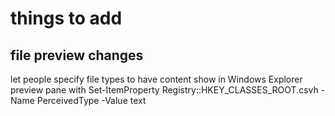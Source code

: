 # things to add

## file preview changes

let people specify file types to have content show in Windows Explorer preview pane with 
Set-ItemProperty Registry::HKEY_CLASSES_ROOT\.csvh -Name PerceivedType -Value text